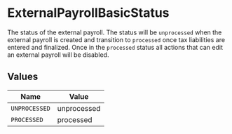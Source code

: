 # ExternalPayrollBasicStatus

The status of the external payroll. The status will be `unprocessed` when the external payroll is created and transition to `processed` once tax liabilities are entered and finalized.  Once in the `processed` status all actions that can edit an external payroll will be disabled.


## Values

| Name          | Value         |
| ------------- | ------------- |
| `UNPROCESSED` | unprocessed   |
| `PROCESSED`   | processed     |